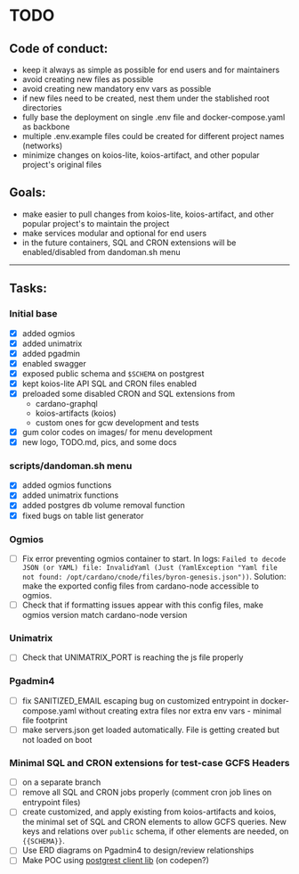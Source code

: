 
# TODO

## Code of conduct:
- keep it always as simple as possible for end users and for maintainers
- avoid creating new files as possible
- avoid creating new mandatory env vars as possible
- if new files need to be created, nest them under the stablished root directories
- fully base the deployment on single .env file and docker-compose.yaml as backbone
- multiple .env.example files could be created for different project names (networks) 
- minimize changes on koios-lite, koios-artifact, and other popular project's original files

## Goals:
- make easier to pull changes from koios-lite, koios-artifact, and other popular project's to maintain the project
- make services modular and optional for end users
- in the future containers, SQL and CRON extensions will be enabled/disabled from dandoman.sh menu

---

## Tasks:

### Initial base
- [x] added ogmios
- [x] added unimatrix
- [x] added pgadmin
- [x] enabled swagger
- [x] exposed public schema and `$SCHEMA` on postgrest
- [x] kept koios-lite API SQL and CRON files enabled
- [x] preloaded some disabled CRON and SQL extensions from 
    - cardano-graphql
    - koios-artifacts (koios)
    - custom ones for gcw development and tests
- [x] gum color codes on images/ for menu development
- [x] new logo, TODO.md, pics, and some docs

### scripts/dandoman.sh menu
- [x] added ogmios functions
- [x] added unimatrix functions
- [x] added postgres db volume removal function
- [x] fixed bugs on table list generator

### Ogmios
- [ ] Fix error preventing ogmios container to start. In logs: `Failed to decode JSON (or YAML) file: InvalidYaml (Just (YamlException "Yaml file not found: /opt/cardano/cnode/files/byron-genesis.json"))`. 
Solution: make the exported config files from cardano-node accessible to ogmios. 
- [ ] Check that if formatting issues appear with this config files, make ogmios version match cardano-node version

### Unimatrix
- [ ] Check that UNIMATRIX_PORT is reaching the js file properly

### Pgadmin4
- [ ] fix SANITIZED_EMAIL escaping bug on customized entrypoint in docker-compose.yaml without creating extra files nor extra env vars - minimal file footprint
- [ ] make servers.json get loaded automatically. File is getting created but not loaded on boot

### Minimal SQL and CRON extensions for test-case GCFS Headers
- [ ] on a separate branch
- [ ] remove all SQL and CRON jobs properly (comment cron job lines on entrypoint files)
- [ ] create customized, and apply existing from koios-artifacts and koios, the minimal set of SQL and CRON elements to allow GCFS queries. New keys and relations over `public` schema, if other elements are needed, on `{{SCHEMA}}`. 
- [ ] Use ERD diagrams on Pgadmin4 to design/review relationships 
- [ ] Make POC using [postgrest client lib](https://supabase.com/docs/reference/javascript/installing) (on codepen?)
